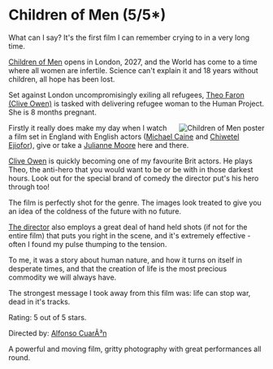 # Children of Men (5/5*)

What can I say?  It's the first film I can remember crying to in a very long time.

[Children of Men][COM] opens in London, 2027, and the World has come to a time where all women are infertile.  Science can't explain it and 18 years without children, all hope has been lost.

Set against London uncompromisingly exiling all refugees, [Theo Faron (Clive Owen)][Clive] is tasked with delivering refugee woman to the Human Project.  She is 8 months pregnant.

[Clive]: http://www.imdb.com/name/nm0654110/

[COM]: http://www.imdb.com/title/tt0206634/
<!--more-->

<img style="float: right; padding-left: 20px" alt="Children of Men poster" src="http://remysharp.com/wp-content/uploads/2006/10/children_of_men_poster.jpg" />Firstly it really does make my day when I watch a film set in England with English actors ([Michael Caine][Michael] and [Chiwetel Ejiofor][CE]), give or take a [Julianne Moore][JM] here and there.

[Clive Owen][Clive] is quickly becoming one of my favourite Brit actors.  He plays Theo, the anti-hero that you would want to be or be with in those darkest hours.  Look out for the special brand of comedy the director put's his hero through too!

The film is perfectly shot for the genre.  The images look treated to give you an idea of the coldness of the future with no future.

[The director][Alfonso] also employs a great deal of hand held shots (if not for the entire film) that puts you right in the scene, and it's extremely effective - often I found my pulse thumping to the tension.

To me, it was a story about human nature, and how it turns on itself in desperate times, and that the creation of life is the most precious commodity we will always have.

The strongest message I took away from this film was: life can stop war, dead in it's tracks.

Rating: 5 out of 5 stars.

Directed by: [Alfonso CuarÃ³n][Alfonso]

A powerful and moving film, gritty photography with great performances all round.

[JM]: http://www.imdb.com/name/nm0000194/
[Alfonso]: http://www.imdb.com/name/nm0190859/
[Michael]: http://www.imdb.com/name/nm0000323/
[CE]: http://www.imdb.com/name/nm0252230/